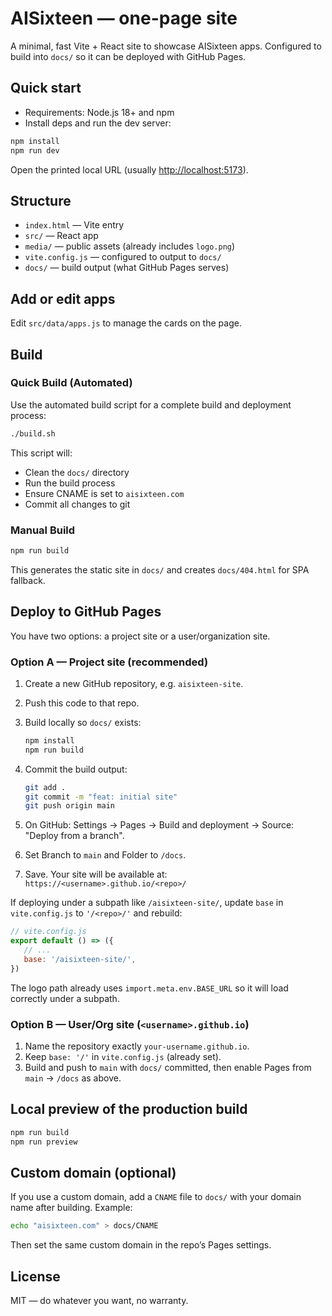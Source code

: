# AISixteen — one-page site

A minimal, fast Vite + React site to showcase AISixteen apps. Configured to build into `docs/` so it can be deployed with GitHub Pages.

## Quick start

- Requirements: Node.js 18+ and npm
- Install deps and run the dev server:

```bash
npm install
npm run dev
```

Open the printed local URL (usually <http://localhost:5173>).

## Structure

- `index.html` — Vite entry
- `src/` — React app
- `media/` — public assets (already includes `logo.png`)
- `vite.config.js` — configured to output to `docs/`
- `docs/` — build output (what GitHub Pages serves)

## Add or edit apps

Edit `src/data/apps.js` to manage the cards on the page.

## Build

### Quick Build (Automated)

Use the automated build script for a complete build and deployment process:

```bash
./build.sh
```

This script will:
- Clean the `docs/` directory
- Run the build process
- Ensure CNAME is set to `aisixteen.com`
- Commit all changes to git

### Manual Build

```bash
npm run build
```

This generates the static site in `docs/` and creates `docs/404.html` for SPA fallback.

## Deploy to GitHub Pages

You have two options: a project site or a user/organization site.

### Option A — Project site (recommended)

1. Create a new GitHub repository, e.g. `aisixteen-site`.
2. Push this code to that repo.
3. Build locally so `docs/` exists:

   ```bash
   npm install
   npm run build
   ```
   
4. Commit the build output:

   ```bash
   git add .
   git commit -m "feat: initial site"
   git push origin main
   ```
   
5. On GitHub: Settings → Pages → Build and deployment → Source: "Deploy from a branch".
6. Set Branch to `main` and Folder to `/docs`.
7. Save. Your site will be available at:
   `https://<username>.github.io/<repo>/`

If deploying under a subpath like `/aisixteen-site/`, update `base` in `vite.config.js` to `'/<repo>/'` and rebuild:

```js
// vite.config.js
export default () => ({
   // ...
   base: '/aisixteen-site/',
})
```

The logo path already uses `import.meta.env.BASE_URL` so it will load correctly under a subpath.

### Option B — User/Org site (`<username>.github.io`)

1. Name the repository exactly `your-username.github.io`.
2. Keep `base: '/'` in `vite.config.js` (already set).
3. Build and push to `main` with `docs/` committed, then enable Pages from `main` → `/docs` as above.

## Local preview of the production build

```bash
npm run build
npm run preview
```

## Custom domain (optional)

If you use a custom domain, add a `CNAME` file to `docs/` with your domain name after building. Example:

```bash
echo "aisixteen.com" > docs/CNAME
```


Then set the same custom domain in the repo’s Pages settings.

## License

MIT — do whatever you want, no warranty.
